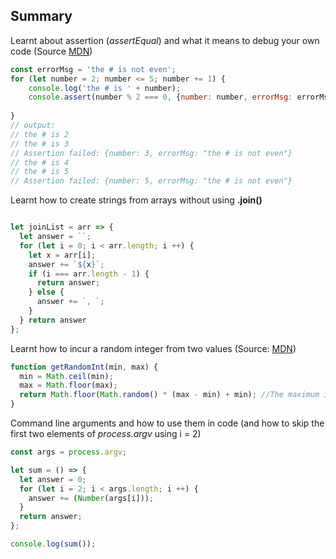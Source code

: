 ## Summary

Learnt about assertion (*assertEqual*) and what it means to debug your own code (Source [MDN](https://developer.mozilla.org/en-US/docs/Web/API/console/assert))

``` javascript
const errorMsg = 'the # is not even';
for (let number = 2; number <= 5; number += 1) {
    console.log('the # is ' + number);
    console.assert(number % 2 === 0, {number: number, errorMsg: errorMsg});
  
}
// output:
// the # is 2
// the # is 3
// Assertion failed: {number: 3, errorMsg: "the # is not even"}
// the # is 4
// the # is 5
// Assertion failed: {number: 5, errorMsg: "the # is not even"}
```

Learnt how to create strings from arrays without using __.join()__

``` javascript

let joinList = arr => {
  let answer = ``;
  for (let i = 0; i < arr.length; i ++) {
    let x = arr[i];
    answer += `${x}`;
    if (i === arr.length - 1) {
      return answer;
    } else {
      answer += `, `;
    }
  } return answer 
}; 
```

Learnt how to incur a random integer from two values (Source: [MDN](https://developer.mozilla.org/en-US/docs/Web/JavaScript/Reference/Global_Objects/Math/random))

``` javascript
function getRandomInt(min, max) {
  min = Math.ceil(min);
  max = Math.floor(max);
  return Math.floor(Math.random() * (max - min) + min); //The maximum is exclusive and the minimum is inclusive
}
```
Command line arguments and how to use them in code (and how to skip the first two elements of _process.argv_ using i = 2)

``` javascript
const args = process.argv;

let sum = () => {
  let answer = 0;
  for (let i = 2; i < args.length; i ++) {
    answer += (Number(args[i]));
  }
  return answer;
};

console.log(sum());
```